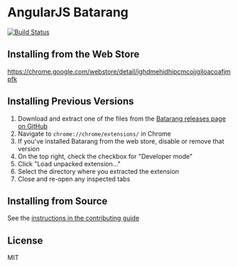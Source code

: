 # AngularJS Batarang
[![Build Status](https://travis-ci.org/angular/batarang.svg)](https://travis-ci.org/angular/batarang)

## Installing from the Web Store

https://chrome.google.com/webstore/detail/ighdmehidhipcmcojjgiloacoafjmpfk

## Installing Previous Versions

1. Download and extract one of the files from the [Batarang releases page on GitHub](https://github.com/angular/batarang/releases)
1. Navigate to `chrome://chrome/extensions/` in Chrome
1. If you've installed Batarang from the web store, disable or remove that version
1. On the top right, check the checkbox for "Developer mode"
1. Click "Load unpacked extension..."
1. Select the directory where you extracted the extension
1. Close and re-open any inspected tabs

## Installing from Source

See the [instructions in the contributing guide](https://github.com/angular/batarang/blob/master/CONTRIBUTING.md#installing-from-source)

## License
MIT
